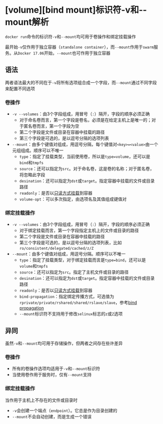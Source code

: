
# [volume][bind mount]标识符-v和--mount解析

`docker run`命令的标识符`-v`和`--mount`均可用于卷操作和绑定挂载操作

最开始`-v`仅作用于独立容器（`standalone container`），而`--mount`作用于`swarm`服务。从`Docker 17.06`开始，`--mount`也可作用于独立容器

## 语法

两者语法最大的不同在于`-v`将所有选项组合成一个字段，而`--mount`通过不同字段来配置不同选项

### 卷操作

* `-v --volumes`：由3个字段组成，用冒号（`:`）隔开，字段的顺序必须正确
    * 对于命名卷而言，第一个字段是卷名，必须是在给定主机上是唯一的；对于匿名卷而言，第一个字段为空
    * 第二个字段是文件或目录在容器中挂载的路径
    * 第三个字段是可选的，是以逗号分隔的选项列表
* `--mount`：由多个键值对组成，用逗号分隔，每个键值对`<key>=<value>`由一个元组组成。顺序可以不唯一
    * `type`：指定了挂载类型，当前使用卷，所以是`type=volume`，还可以是`bind`和`tmpfs`
    * `source`：还可以指定为`src`。对于命名卷，这是卷的名称；对于匿名卷，将忽略此字段
    * `desination`：还可以指定为`dst`或`target`。指定容器中挂载的文件或目录路径
    * `readonly`：是否以[只读方式挂载](https://docs.docker.com/storage/volumes/#use-a-read-only-volume)到容器
    * `volume-opt`：可以多次指定，由选项名及其值组成键值对

### 绑定挂载操作

* `-v --volumes`：由3个字段组成，用冒号（`:`）隔开，字段的顺序必须正确
    * 对于绑定挂载而言，第一个字段指定主机上的文件或目录的路径
    * 第二个字段是文件或目录在容器中挂载的路径
    * 第三个字段是可选的，是以逗号分隔的选项列表，比如`ro/consistent/delegated/cached/z/Z`
* `--mount`：由多个键值对组成，用逗号分隔。顺序可以不唯一
    * `type`：指定了挂载类型，对于绑定挂载而言是`type=bind`，还可以是`volume`和`tmpfs`
    * `source`：还可以指定为`src`。指定了主机文件或目录的路径
    * `desination`：还可以指定为`dst`或`target`。指定容器中挂载的文件或目录路径
    * `readonly`：是否以[只读方式挂载](https://docs.docker.com/storage/volumes/#use-a-read-only-volume)到容器
    * `bind-propagation`：指定绑定传播方式，可选值为`rprivate/private/rshared/shared/rslave/slave`，参考[bind propagation](https://docs.docker.com/storage/bind-mounts/#configure-bind-propagation)
    * `--mount`标识符不支持用于修改`selinux`标志的`z`或`Z`选项

## 异同

虽然`-v`和`--mount`均可用于存储操作，但两者之间存在些许差异

### 卷操作

* 所有的卷操作选项均适用于`-v`和`--mount`标识符
* 当使用卷作用于服务时，仅有`--mount`支持

### 绑定挂载操作

当作用于主机上不存在的文件或目录时

* `-v`会创建一个端点（`endpoint`）。它总是作为目录创建的
* `--mount`不会自动创建，而是生成一个错误